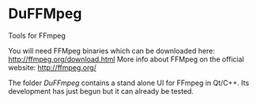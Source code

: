# DuFFMpeg
Tools for FFmpeg

You will need FFMpeg binaries which can be downloaded here: http://ffmpeg.org/download.html
More info about FFMpeg on the official website: http://ffmpeg.org/

The folder _DuFFmpeg_ contains a stand alone UI for FFmpeg in Qt/C++. Its development has just begun but it can already be tested.
